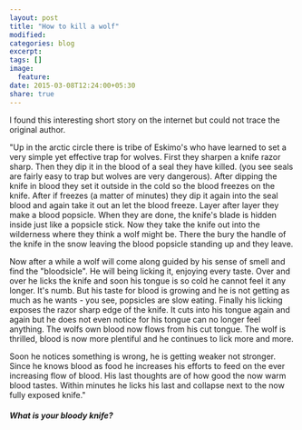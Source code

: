```yaml
---
layout: post
title: "How to kill a wolf"
modified:
categories: blog
excerpt:
tags: []
image:
  feature:
date: 2015-03-08T12:24:00+05:30
share: true
---
```

I found this interesting short story on the internet but could not trace the original author.

"Up in the arctic circle there is tribe of Eskimo's who have learned to set a very simple yet effective trap for wolves. First they sharpen a knife razor sharp. Then they dip it in the blood of a seal they have killed. (you see seals are fairly easy to trap but wolves are very dangerous). After dipping the knife in blood they set it outside in the cold so the blood freezes on the knife. After if freezes (a matter of minutes) they dip it again into the seal blood and again take it out an let the blood freeze. Layer after layer they make a blood popsicle. When they are done, the knife's blade is hidden inside just like a popsicle stick. Now they take the knife out into the wilderness where they think a wolf might be. There the bury the handle of the knife in the snow leaving the blood popsicle standing up and they leave.

Now after a while a wolf will come along guided by his sense of smell and find the "bloodsicle". He will being licking it, enjoying every taste. Over and over he licks the knife and soon his tongue is so cold he cannot feel it any longer. It's numb. But his taste for blood is growing and he is not getting as much as he wants - you see, popsicles are slow eating. Finally his licking exposes the razor sharp edge of the knife. It cuts into his tongue again and again but he does not even notice for his tongue can no longer feel anything. The wolfs own blood now flows from his cut tongue. The wolf is thrilled, blood is now more plentiful and he continues to lick more and more.

Soon he notices something is wrong, he is getting weaker not stronger. Since he knows blood as food he increases his efforts to feed on the ever increasing flow of blood. His last thoughts are of how good the now warm blood tastes. Within minutes he licks his last and collapse next to the now fully exposed knife."

#### *What is your bloody knife?*
